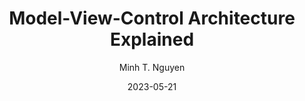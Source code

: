 ---
author: "Minh T. Nguyen"
title: "Model-View-Control Architecture Explained"
date: "2023-05-21"
description: "Design architecture for Virginia Tech's Computer Science Department - Mathbridge explained."
tags: ["web development", "data science", "dash", "python", "docker", "kubernetes"]
categories: ["software engineer", "machine learning", "systems design"]
series: ["Software Engineering"]
aliases: ["migrate-from-jekyl"]
ShowToc: true
TocOpen: false
draft: true
weight: 3
---